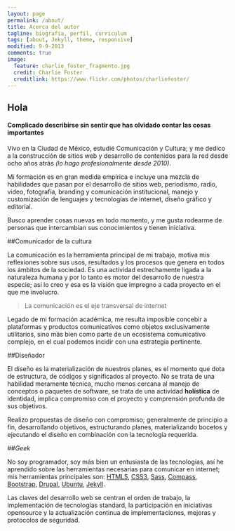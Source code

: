```yaml
---
layout: page
permalink: /about/
title: Acerca del autor
tagline: biografia, perfil, curriculum
tags: [about, Jekyll, theme, responsive]
modified: 9-9-2013
comments: true
image:
  feature: charlie_foster_fragmento.jpg
  credit: Charlie Foster
  creditlink: https://www.flickr.com/photos/charliefoster/
---
```


## Hola

#### Complicado describirse sin sentir que has olvidado contar las cosas importantes

Vivo en la Ciudad de México, estudié Comunicación y Cultura; y me dedico a la construcción de sitios web y desarrollo de contenidos para la red desde ocho años atrás *(lo hago profesionalmente desde 2010)*.

Mi formación es en gran medida empírica e incluye una mezcla de habilidades que pasan por el desarrollo de sitios web, periodismo, radio, video, fotografía, branding y comunicación institucional, manejo y customización de lenguajes y tecnologías de internet, diseño gráfico y editorial. 

Busco aprender cosas nuevas en todo momento, y me gusta rodearme de personas que intercambian sus conocimientos y tienen iniciativa.

##Comunicador de la cultura

La comunicación es la herramienta principal de mi trabajo, motiva mis reflexiones sobre sus usos, resultados y los procesos que genera en todos los ámbitos de la sociedad. Es una actividad estrechamente ligada a la naturaleza humana y por lo tanto es motor del desarrollo de nuestra especie; así lo creo y esa es la visión que impregno a cada proyecto en el que me involucro.

>La comunicación es el eje transversal de internet

Legado de mi formación académica, me resulta imposible concebir a plataformas y productos comunicativos como objetos exclusivamente utilitarios, sino más bien como parte de un ecosistema comunicativo complejo, en el cual podemos incidir con una estrategia pertinente.

##Diseñador

El diseño es la materialización de nuestros planes, es el momento que dota de estructura, de códigos y significados al proyecto. No se trata de una habilidad meramente técnica, mucho menos cercana al manejo de conceptos o paquetes de software, se trata de una actividad **holística** de identidad, implica compromiso con el proyecto y comprensión profunda de sus objetivos.

Realizo propuestas de diseño con compromiso; generalmente de principio a fin, desarrollando objetivos, estructurando planes, materializando bocetos y ejecutando el diseño en combinación con la tecnología requerida.

##*Geek*

No soy programador, soy más bien un entusiasta de las tecnologías, así he aprendido sobre las herramientas necesarias para comunicar en internet; mis herramientas principales son: [HTML5](http://www.w3.org/html/logo/), [CSS3](http://www.w3.org/Style/CSS/), [Sass](http://sass-lang.com/), [Compass](http://compass-style.org/), [Bootstrap](http://getbootstrap.com/), [Drupal](https://drupal.org/), [Ubuntu](http://www.ubuntu.com/), [Jekyll](http://jekyllrb.com/).

Las claves del desarrollo web se centran el orden de trabajo, la implementación de tecnologías standard, la participación en iniciativas opensource y la actualización continua de implementaciones, mejoras y protocolos de seguridad.